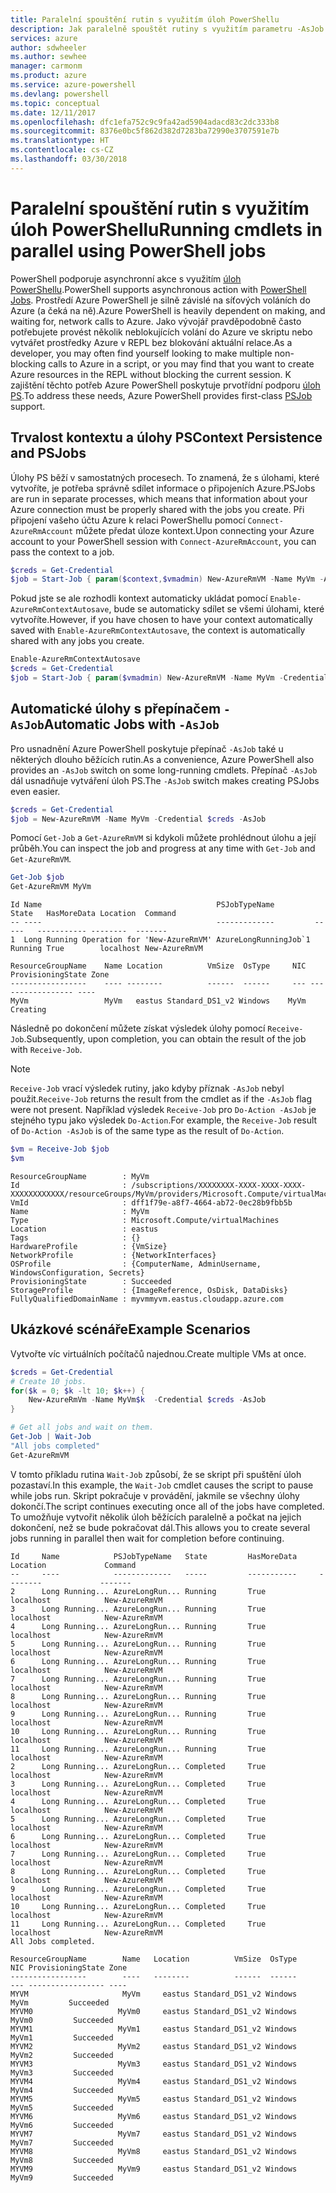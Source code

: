 ```yaml
---
title: Paralelní spouštění rutin s využitím úloh PowerShellu
description: Jak paralelně spouštět rutiny s využitím parametru -AsJob
services: azure
author: sdwheeler
ms.author: sewhee
manager: carmonm
ms.product: azure
ms.service: azure-powershell
ms.devlang: powershell
ms.topic: conceptual
ms.date: 12/11/2017
ms.openlocfilehash: dfc1efa752c9c9fa42ad5904adacd83c2dc333b8
ms.sourcegitcommit: 8376e0bc5f862d382d7283ba72990e3707591e7b
ms.translationtype: HT
ms.contentlocale: cs-CZ
ms.lasthandoff: 03/30/2018
---
```

# <a name="running-cmdlets-in-parallel-using-powershell-jobs"></a><span data-ttu-id="c4a7a-103">Paralelní spouštění rutin s využitím úloh PowerShellu</span><span class="sxs-lookup"><span data-stu-id="c4a7a-103">Running cmdlets in parallel using PowerShell jobs</span></span>

<span data-ttu-id="c4a7a-104">PowerShell podporuje asynchronní akce s využitím [úloh PowerShellu](/powershell/module/microsoft.powershell.core/about/about_jobs).</span><span class="sxs-lookup"><span data-stu-id="c4a7a-104">PowerShell supports asynchronous action with [PowerShell Jobs](/powershell/module/microsoft.powershell.core/about/about_jobs).</span></span>
<span data-ttu-id="c4a7a-105">Prostředí Azure PowerShell je silně závislé na síťových voláních do Azure (a čeká na ně).</span><span class="sxs-lookup"><span data-stu-id="c4a7a-105">Azure PowerShell is heavily dependent on making, and waiting for, network calls to Azure.</span></span> <span data-ttu-id="c4a7a-106">Jako vývojář pravděpodobně často potřebujete provést několik neblokujících volání do Azure ve skriptu nebo vytvářet prostředky Azure v REPL bez blokování aktuální relace.</span><span class="sxs-lookup"><span data-stu-id="c4a7a-106">As a developer, you may often find yourself looking to make multiple non-blocking calls to Azure in a script, or you may find that you want to create Azure resources in the REPL without blocking the current session.</span></span> <span data-ttu-id="c4a7a-107">K zajištění těchto potřeb Azure PowerShell poskytuje prvotřídní podporu [úloh PS](/powershell/module/microsoft.powershell.core/about/about_jobs).</span><span class="sxs-lookup"><span data-stu-id="c4a7a-107">To address these needs, Azure PowerShell provides first-class [PSJob](/powershell/module/microsoft.powershell.core/about/about_jobs) support.</span></span>

## <a name="context-persistence-and-psjobs"></a><span data-ttu-id="c4a7a-108">Trvalost kontextu a úlohy PS</span><span class="sxs-lookup"><span data-stu-id="c4a7a-108">Context Persistence and PSJobs</span></span>

<span data-ttu-id="c4a7a-109">Úlohy PS běží v samostatných procesech. To znamená, že s úlohami, které vytvoříte, je potřeba správně sdílet informace o připojeních Azure.</span><span class="sxs-lookup"><span data-stu-id="c4a7a-109">PSJobs are run in separate processes, which means that information about your Azure connection must be properly shared with the jobs you create.</span></span> <span data-ttu-id="c4a7a-110">Při připojení vašeho účtu Azure k relaci PowerShellu pomocí `Connect-AzureRmAccount` můžete předat úloze kontext.</span><span class="sxs-lookup"><span data-stu-id="c4a7a-110">Upon connecting your Azure account to your PowerShell session with `Connect-AzureRmAccount`, you can pass the context to a job.</span></span>

```powershell
$creds = Get-Credential
$job = Start-Job { param($context,$vmadmin) New-AzureRmVM -Name MyVm -AzureRmContext $context -Credential $vmadmin} -Arguments (Get-AzureRmContext),$creds
```

<span data-ttu-id="c4a7a-111">Pokud jste se ale rozhodli kontext automaticky ukládat pomocí `Enable-AzureRmContextAutosave`, bude se automaticky sdílet se všemi úlohami, které vytvoříte.</span><span class="sxs-lookup"><span data-stu-id="c4a7a-111">However, if you have chosen to have your context automatically saved with `Enable-AzureRmContextAutosave`, the context is automatically shared with any jobs you create.</span></span>

```powershell
Enable-AzureRmContextAutosave
$creds = Get-Credential
$job = Start-Job { param($vmadmin) New-AzureRmVM -Name MyVm -Credential $vmadmin} -Arguments $creds
```

## <a name="automatic-jobs-with--asjob"></a><span data-ttu-id="c4a7a-112">Automatické úlohy s přepínačem `-AsJob`</span><span class="sxs-lookup"><span data-stu-id="c4a7a-112">Automatic Jobs with `-AsJob`</span></span>

<span data-ttu-id="c4a7a-113">Pro usnadnění Azure PowerShell poskytuje přepínač `-AsJob` také u některých dlouho běžících rutin.</span><span class="sxs-lookup"><span data-stu-id="c4a7a-113">As a convenience, Azure PowerShell also provides an `-AsJob` switch on some long-running cmdlets.</span></span>
<span data-ttu-id="c4a7a-114">Přepínač `-AsJob` dál usnadňuje vytváření úloh PS.</span><span class="sxs-lookup"><span data-stu-id="c4a7a-114">The `-AsJob` switch makes creating PSJobs even easier.</span></span>

```powershell
$creds = Get-Credential
$job = New-AzureRmVM -Name MyVm -Credential $creds -AsJob
```

<span data-ttu-id="c4a7a-115">Pomocí `Get-Job` a `Get-AzureRmVM` si kdykoli můžete prohlédnout úlohu a její průběh.</span><span class="sxs-lookup"><span data-stu-id="c4a7a-115">You can inspect the job and progress at any time with `Get-Job` and `Get-AzureRmVM`.</span></span>

```powershell
Get-Job $job
Get-AzureRmVM MyVm
```

```Output
Id Name                                       PSJobTypeName         State   HasMoreData Location  Command
-- ----                                       -------------         -----   ----------- --------  -------
1  Long Running Operation for 'New-AzureRmVM' AzureLongRunningJob`1 Running True        localhost New-AzureRmVM

ResourceGroupName    Name Location          VmSize  OsType     NIC ProvisioningState Zone
-----------------    ---- --------          ------  ------     --- ----------------- ----
MyVm                 MyVm   eastus Standard_DS1_v2 Windows    MyVm          Creating
```

<span data-ttu-id="c4a7a-116">Následně po dokončení můžete získat výsledek úlohy pomocí `Receive-Job`.</span><span class="sxs-lookup"><span data-stu-id="c4a7a-116">Subsequently, upon completion, you can obtain the result of the job with `Receive-Job`.</span></span>

> [!NOTE]
> <span data-ttu-id="c4a7a-117">`Receive-Job` vrací výsledek rutiny, jako kdyby příznak `-AsJob` nebyl použit.</span><span class="sxs-lookup"><span data-stu-id="c4a7a-117">`Receive-Job` returns the result from the cmdlet as if the `-AsJob` flag were not present.</span></span>
> <span data-ttu-id="c4a7a-118">Například výsledek `Receive-Job` pro `Do-Action -AsJob` je stejného typu jako výsledek `Do-Action`.</span><span class="sxs-lookup"><span data-stu-id="c4a7a-118">For example, the `Receive-Job` result of `Do-Action -AsJob` is of the same type as the result of `Do-Action`.</span></span>

```powershell
$vm = Receive-Job $job
$vm
```

```Output
ResourceGroupName        : MyVm
Id                       : /subscriptions/XXXXXXXX-XXXX-XXXX-XXXX-XXXXXXXXXXXX/resourceGroups/MyVm/providers/Microsoft.Compute/virtualMachines/MyVm
VmId                     : dff1f79e-a8f7-4664-ab72-0ec28b9fbb5b
Name                     : MyVm
Type                     : Microsoft.Compute/virtualMachines
Location                 : eastus
Tags                     : {}
HardwareProfile          : {VmSize}
NetworkProfile           : {NetworkInterfaces}
OSProfile                : {ComputerName, AdminUsername, WindowsConfiguration, Secrets}
ProvisioningState        : Succeeded
StorageProfile           : {ImageReference, OsDisk, DataDisks}
FullyQualifiedDomainName : myvmmyvm.eastus.cloudapp.azure.com
```

## <a name="example-scenarios"></a><span data-ttu-id="c4a7a-119">Ukázkové scénáře</span><span class="sxs-lookup"><span data-stu-id="c4a7a-119">Example Scenarios</span></span>

<span data-ttu-id="c4a7a-120">Vytvořte víc virtuálních počítačů najednou.</span><span class="sxs-lookup"><span data-stu-id="c4a7a-120">Create multiple VMs at once.</span></span>

```powershell
$creds = Get-Credential
# Create 10 jobs.
for($k = 0; $k -lt 10; $k++) {
    New-AzureRmVm -Name MyVm$k  -Credential $creds -AsJob
}

# Get all jobs and wait on them.
Get-Job | Wait-Job
"All jobs completed"
Get-AzureRmVM
```

<span data-ttu-id="c4a7a-121">V tomto příkladu rutina `Wait-Job` způsobí, že se skript při spuštění úloh pozastaví.</span><span class="sxs-lookup"><span data-stu-id="c4a7a-121">In this example, the `Wait-Job` cmdlet causes the script to pause while jobs run.</span></span> <span data-ttu-id="c4a7a-122">Skript pokračuje v provádění, jakmile se všechny úlohy dokončí.</span><span class="sxs-lookup"><span data-stu-id="c4a7a-122">The script continues executing once all of the jobs have completed.</span></span> <span data-ttu-id="c4a7a-123">To umožňuje vytvořit několik úloh běžících paralelně a počkat na jejich dokončení, než se bude pokračovat dál.</span><span class="sxs-lookup"><span data-stu-id="c4a7a-123">This allows you to create several jobs running in parallel then wait for completion before continuing.</span></span>

```Output
Id     Name            PSJobTypeName   State         HasMoreData     Location             Command
--     ----            -------------   -----         -----------     --------             -------
2      Long Running... AzureLongRun... Running       True            localhost            New-AzureRmVM
3      Long Running... AzureLongRun... Running       True            localhost            New-AzureRmVM
4      Long Running... AzureLongRun... Running       True            localhost            New-AzureRmVM
5      Long Running... AzureLongRun... Running       True            localhost            New-AzureRmVM
6      Long Running... AzureLongRun... Running       True            localhost            New-AzureRmVM
7      Long Running... AzureLongRun... Running       True            localhost            New-AzureRmVM
8      Long Running... AzureLongRun... Running       True            localhost            New-AzureRmVM
9      Long Running... AzureLongRun... Running       True            localhost            New-AzureRmVM
10     Long Running... AzureLongRun... Running       True            localhost            New-AzureRmVM
11     Long Running... AzureLongRun... Running       True            localhost            New-AzureRmVM
2      Long Running... AzureLongRun... Completed     True            localhost            New-AzureRmVM
3      Long Running... AzureLongRun... Completed     True            localhost            New-AzureRmVM
4      Long Running... AzureLongRun... Completed     True            localhost            New-AzureRmVM
5      Long Running... AzureLongRun... Completed     True            localhost            New-AzureRmVM
6      Long Running... AzureLongRun... Completed     True            localhost            New-AzureRmVM
7      Long Running... AzureLongRun... Completed     True            localhost            New-AzureRmVM
8      Long Running... AzureLongRun... Completed     True            localhost            New-AzureRmVM
9      Long Running... AzureLongRun... Completed     True            localhost            New-AzureRmVM
10     Long Running... AzureLongRun... Completed     True            localhost            New-AzureRmVM
11     Long Running... AzureLongRun... Completed     True            localhost            New-AzureRmVM
All Jobs completed.

ResourceGroupName        Name   Location          VmSize  OsType           NIC ProvisioningState Zone
-----------------        ----   --------          ------  ------           --- ----------------- ----
MYVM                     MyVm     eastus Standard_DS1_v2 Windows          MyVm         Succeeded
MYVM0                   MyVm0     eastus Standard_DS1_v2 Windows         MyVm0         Succeeded
MYVM1                   MyVm1     eastus Standard_DS1_v2 Windows         MyVm1         Succeeded
MYVM2                   MyVm2     eastus Standard_DS1_v2 Windows         MyVm2         Succeeded
MYVM3                   MyVm3     eastus Standard_DS1_v2 Windows         MyVm3         Succeeded
MYVM4                   MyVm4     eastus Standard_DS1_v2 Windows         MyVm4         Succeeded
MYVM5                   MyVm5     eastus Standard_DS1_v2 Windows         MyVm5         Succeeded
MYVM6                   MyVm6     eastus Standard_DS1_v2 Windows         MyVm6         Succeeded
MYVM7                   MyVm7     eastus Standard_DS1_v2 Windows         MyVm7         Succeeded
MYVM8                   MyVm8     eastus Standard_DS1_v2 Windows         MyVm8         Succeeded
MYVM9                   MyVm9     eastus Standard_DS1_v2 Windows         MyVm9         Succeeded
```
